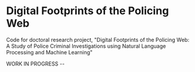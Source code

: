 # Digital Footprints of the Policing Web
Code for doctoral research project, "Digital Footprints of the Policing Web: A Study of Police Criminal Investigations using Natural Language Processing and Machine Learning"



WORK IN PROGRESS -- 
